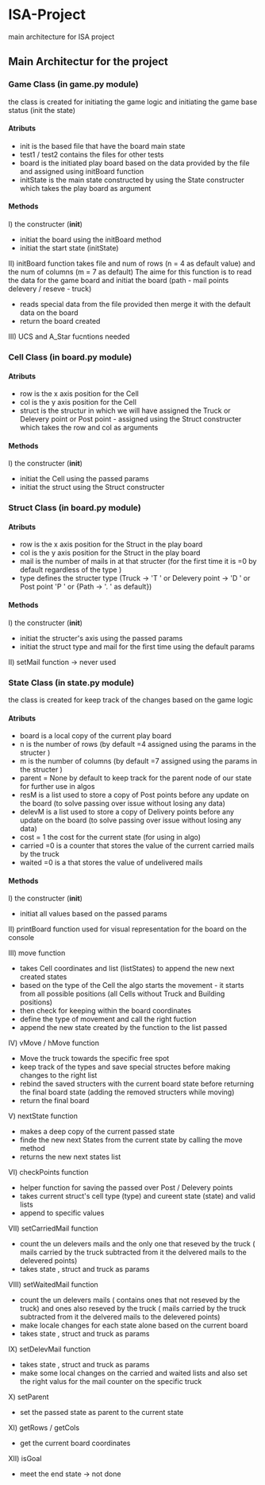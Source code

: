 # ISA-Project
main architecture for ISA project 
## Main Architectur for the project 
### Game Class (in game.py module)
the class is created for initiating the game logic and initiating the game base status (init the state)
#### Atributs 
- init is the based file that have the board main state 
- test1 / test2 contains the files for other tests 
- board is the initiated play board based on the data provided by the file and assigned using initBoard function 
- initState is the main state constructed by using the State constructer which takes the play board as argument 
#### Methods
I) the constructer (__init__) 
- initiat the board using the initBoard method 
- initiat the start state (initState)

II) initBoard function takes file and num of rows (n = 4 as default value) and the num of columns (m = 7 as default)
The aime for this function is to read the data for the game board and initiat the board (path - mail points delevery / reseve - truck)
- reads special data from the file provided then merge it with the default data on the board 
- return the board created

III) UCS and A_Star fucntions needed 

### Cell Class (in board.py module)
#### Atributs 
- row is the x axis position for the Cell
- col is the y axis position for the Cell
- struct is the structur in which we will have assigned the Truck or Delevery point or Post point - assigned using the Struct constructer which takes the row and col as arguments 
#### Methods
I) the constructer (__init__) 
- initiat the Cell using the passed params 
- initiat the struct using the Struct constructer

### Struct Class (in board.py module)
#### Atributs 
- row is the x axis position for the Struct in the play board
- col is the y axis position for the Struct in the play board
- mail is the number of mails in at that structer (for the first time it is =0 by default regardless of the type )
- type defines the structer type  (Truck -> 'T ' or Delevery point -> 'D ' or Post point 'P ' or {Path -> '. ' as default})
#### Methods
I) the constructer (__init__) 
- initiat the structer's axis using the passed params 
- initiat the struct type and mail for the first time using the default params

II) setMail function -> never used 

### State Class (in state.py module)
the class is created for keep track of the changes based on the game logic 

#### Atributs 
- board is a local copy of the current play board  
- n is the number of rows (by default =4 assigned using the params in the structer )
- m is the number of columns (by default =7 assigned using the params in the structer )
- parent = None by default to keep track for the parent node of our state for further use in algos
- resM is a list used to store a copy of Post points before any update on the board (to solve passing over issue without losing any data)
- delevM is a list used to store a copy of Delivery points before any update on the board (to solve passing over issue without losing any data)
- cost = 1 the cost for the current state (for using in algo)
- carried =0 is a counter that stores the value of the current carried mails by the truck
- waited =0 is a that stores the value of undelivered mails 

#### Methods
I) the constructer (__init__) 
- initiat all values based on the passed params

II) printBoard function used for visual representation for the board on the console

III) move function
- takes Cell coordinates and list (listStates) to append the new next created states 
- based on the type of the Cell the algo starts the movement - it starts from all possible positions (all Cells without Truck and Building positions)
- then check for keeping within the board coordinates
- define the type of movement and call the right fuction 
- append the new state created by the function to the list passed 

IV) vMove / hMove function
- Move the truck towards the specific free spot 
- keep track of the types and save special structes before making changes to the right list
- rebind the saved structers with the current board state before returning the final board state (adding the removed structers while moving)
- return the final board

V) nextState function
- makes a deep copy of the current passed state 
- finde the new next States from the current state by calling the move method 
- returns the new next states list

VI) checkPoints function
- helper function for saving the passed over Post / Delevery points 
- takes current struct's cell type (type) and cureent state (state) and valid lists 
- append to specific values 

VII) setCarriedMail function
- count the un delevers mails and the only one that reseved by the truck ( mails carried by the truck subtracted from it the delvered mails to the delevered points)
- takes state , struct and truck as params 

VIII) setWaitedMail function
- count the un delevers mails ( contains ones that not reseved by the truck) and ones also reseved by the truck ( mails carried by the truck subtracted from it the delvered mails to the delevered points)
- make locale changes for each state alone based on the current board
- takes state , struct and truck as params 

IX) setDelevMail function
- takes state , struct and truck as params 
- make some local changes on the carried and waited lists and also set the right valus for the mail counter on the specific truck

X) setParent
- set the passed state as parent to the current state 

XI) getRows / getCols
- get the current board coordinates

XII) isGoal 
- meet the end state -> not done 
